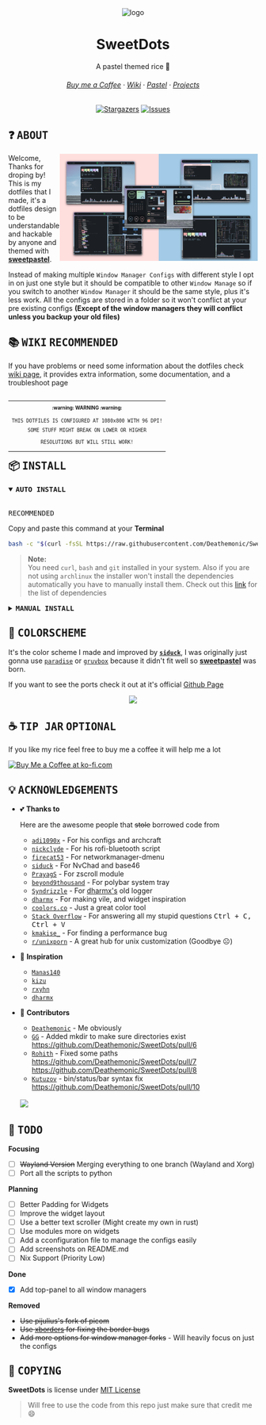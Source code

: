 <div align="center">
  <img src="https://user-images.githubusercontent.com/65948476/184596703-fdac6419-ed4a-4fd8-b2d3-1f35854d563e.png" width="500px" alt="logo">
  <h1>SweetDots</h1>
  <p>A pastel themed rice 🍚</p>
  <h6>
    <a href="https://ko-fi.com/Deathemonic">Buy me a Coffee</a>
    ·
    <a href="https://github.com/Deathemonic/SweetDots/wiki">Wiki</a>
    ·
    <a href="https://github.com/Deathemonic/Pastel">Pastel</a>
    ·
    <a href="https://github.com/Deathemonic/SweetDots/projects">Projects</a>
  </h6>
  <p>
	  <a href="https://github.com/Deathemonic/SweetDots/stargazers">
		  <img alt="Stargazers" src="https://img.shields.io/github/stars/deathemonic/SweetDots?style=for-the-badge&logo=starship&color=FFFBDE&logoColor=FFDEDE&labelColor=212529"></a>
	  <a href="https://github.com/Deathemonic/SweetDots/issues">
		  <img alt="Issues" src="https://img.shields.io/github/issues/deathemonic/cat-dots?style=for-the-badge&logo=gitbook&color=DEFBFF&logoColor=FFDEDE&labelColor=212529"></a>
  </p>
</div>

## :question: <samp>ABOUT</samp>

<img alt="Rice Preview" align="right" width="400px" src="https://raw.githubusercontent.com/Deathemonic/SweetDots/xorg/.github/assets/unixporn.png"/>

Welcome, Thanks for droping by! This is my dotfiles that I made, it's a dotfiles design to be understandable and hackable by anyone and themed with [**sweetpastel**](https://github.com/sweetpastel).

Instead of making multiple ``Window Manager Configs`` with different style I opt in on just one style but it should be compatible to other ``Window Manage`` so if you switch to another ``Window Manager`` it should be the same style, plus it's less work. All the configs are stored in a folder so it won't conflict at your pre existing configs **(Except of the window managers they will conflict unless you backup your old files)**

## :books: <samp>WIKI</samp> <kbd>RECOMMENDED</kbd>
If you have problems or need some information about the dotfiles check [wiki page](https://github.com/Deathemonic/SweetDots/wiki), it provides extra information, some documentation, and a troubleshoot page

   <table align="right">
   <tr>
      <th align="center">
         <sup><sub>:warning: WARNING :warning:</sub></sup>
      </th>
   </tr>
   <tr>
      <td align="center">
         <sup>
            <sub>
               <samp>
                  THIS DOTFILES IS CONFIGURED AT 1080x800 WITH 96 DPI!
		  <br>
                  SOME STUFF MIGHT BREAK ON LOWER OR HIGHER
                  <p align="center">
                     RESOLUTIONS BUT WILL STILL WORK!
                  </p>
               </samp>
            </sub>
         </sup>
      </td>
   </tr>
   </table>

## :package: <samp>INSTALL</samp>

<details open>
	<summary><b><samp>AUTO INSTALL</samp></b></summary>
<br>

<kbd>RECOMMENDED</kbd>

Copy and paste this command at your **Terminal**
	
```sh
bash -c "$(curl -fsSL https://raw.githubusercontent.com/Deathemonic/SweetDots/xorg/install)"
```

> **Note:** <br>
> You need ``curl``, ``bash`` and ``git`` installed in your system.
> Also if you are not using ``archlinux`` the installer won't install the dependencies automatically you have to manually install them.
> Check out this [link](https://github.com/Deathemonic/SweetDots/wiki/Documentation#dependencies) for the list of dependencies

</details>

<details>
	<summary><b><samp>MANUAL INSTALL</samp></b></summary>
<br>

> **Note:** <br>
> First up install the dependencies need if not the dotfiles doesn't work.
> Check out this [link](https://github.com/Deathemonic/SweetDots/wiki/Documentation#dependencies) for the list of dependencies

1. Download or Clone the repo and go to that directory
	
```sh
git clone https://github.com/Deathemonic/SweetDots -b xorg && cd SweetDots
```

2. Make a backup folder for the conflicting folders
	
```sh
mkdir ~/.backups
```
	
3. Move the conflicting folders to the backup folder depending if you have them

```sh
mv ~/.config/berry ~/.backups/
mv ~/.config/bspwm ~/.backups/
mv ~/.config/i3 ~/.backups/
mv ~/.config/leftwm ~/.backups/
```

4. Copy the ``sweetconfigs-xorg`` to your ``~/.config``
	
```sh
cp -rf sweetconfigs-xorg ~/.config/
```
	
5. Copy the window manager you config in your ``~/.config``

```sh
cp -rf window-managers/* ~/.config/
```
	
- If you have bspwm then copy ``cp -rf window-managers/bspwm`` to ``~/.config`` then you if you have bspwm and berry then copy both folders and etc.

```sh
cp -rf window-managers/berry ~/.config/
cp -rf window-managers/bspwm ~/.config/
cp -rf window-managers/i3 ~/.config/
cp -rf window-managers/leftwm ~/.config/
```

- If you have berry you may have to copy the ``berry.desktop`` in the xsessions folder in order for the display manager to see it

```sh
sudo cp misc/xsessions/berry.desktop /usr/share/xsessions
```

6. Change the scripts into exutables

```sh
chmod +x ~/.config/sweetconfigs-xorg/bin/bar/*
chmod +x ~/.config/sweetconfigs-xorg/bin/menu/*
chmod +x ~/.config/sweetconfigs-xorg/bin/system/*
chmod +x ~/.config/sweetconfigs-xorg/bin/utilities/*
chmod +x ~/.config/sweetconfigs-xorg/bin/widgets/*
chmod +x ~/.config/sweetconfigs-xorg/eww/scripts/*
```

- If you only installed bspwm then make ``bspwmrc`` into a excutable

```sh
chmod +x ~/.config/bspwm/bspwmrc
```

- If you only installed berry then make ``autostart`` into a excutable

```sh
chmod +x ~/.config/berry/autostart
```

	
Finally just reboot or logout of your session and log back in

</details>

## :art: <samp>COLORSCHEME</samp>

It's the color scheme I made and improved by [**``siduck``**](https://github.com/siduck), I was originally just gonna use [``paradise``](https://github.com/paradise-theme/paradise) or [``gruvbox``](https://github.com/morhetz/gruvbox) because it didn't fit well so [**sweetpastel**](https://github.com/sweetpastel) was born.

If you want to see the ports check it out at it's official [Github Page](https://github.com/SweetPastel)

<div align="center">
	<img src="https://user-images.githubusercontent.com/65948476/184591339-beba74a0-ddee-450b-a53d-e494857ad4dc.png" />
</div>

## :coffee: <samp>TIP JAR</samp> <kbd>OPTIONAL</kbd>
If you like my rice feel free to buy me a coffee it will help me a lot

<a href='https://ko-fi.com/K3K8C2M9Y' target='_blank'><img height='36' style='border:0px;height:36px;' src='https://cdn.ko-fi.com/cdn/kofi1.png?v=3' border='0' alt='Buy Me a Coffee at ko-fi.com' /></a>

## :bulb: <samp>ACKNOWLEDGEMENTS</samp>

- :two_hearts: **Thanks to**

	Here are the awesome people that ~~stole~~ borrowed code from
	
	- [`adi1090x`](https://github.com/adi1090x) - For his configs and archcraft
	- [`nickclyde`](https://github.com/nickclyde) - For his rofi-bluetooth script
	- [`firecat53`](https://github.com/firecat53) - For networkmanager-dmenu
	- [`siduck`](https://github.com/siduck) - For NvChad and base46
	- [`PrayagS`](https://github.com/PrayagS) - For zscroll module
	- [`beyond9thousand`](https://github.com/beyond9thousand) - For polybar system tray
	- [`Syndrizzle`](https://github.com/Syndrizzle) - For [dharmx's](https://github.com/dharmx) old logger
	- [`dharmx`](https://github.com/dharmx) - For making vile, and widget inspiration
	- [`coolors.co`](https://coolors.co) - Just a great color tool
	- [`Stack Overflow`](https://stackoverflow.com/) - For answering all my stupid questions <kbd>Ctrl + C, Ctrl + V</kbd>
	- [`kmakise_`](https://www.reddit.com/user/kmakise_/) - For finding a performance bug
	- [`r/unixporn`](https://www.reddit.com/r/unixporn/) - A great hub for unix customization (Goodbye :frowning_face:)

- :star2: **Inspiration**
 	- [`Manas140`](https://github.com/Manas140)
	- [`kizu`](https://github.com/janleigh)
	- [`rxyhn`](https://github.com/rxyhn)
	- [`dharmx`](https://github.com/dharmx)

- :muscle: **Contributors**
	- [`Deathemonic`](https://github.com/Deathemonic) - Me obviously
	- [`GG`](https://github.com/weebcyberpunk) - Added mkdir to make sure directories exist https://github.com/Deathemonic/SweetDots/pull/6
	- [`Rohith`](https://github.com/Rohith04MVK) - Fixed some paths https://github.com/Deathemonic/SweetDots/pull/7 https://github.com/Deathemonic/SweetDots/pull/8
	- [`Kutuzov`](https://github.com/ArchieSW) - bin/status/bar syntax fix https://github.com/Deathemonic/SweetDots/pull/10
	
	<br>

	<a href="https://github.com/Deathemonic/SweetDots/graphs/contributors">
            <img src="https://contrib.rocks/image?repo=Deathemonic/SweetDots"/>
       	</a>
	
## :memo: <samp>TODO</samp>

**Focusing**
- [ ] ~~Wayland Version~~ Merging everything to one branch (Wayland and Xorg)
- [ ] Port all the scripts to python

**Planning**
- [ ] Better Padding for Widgets
- [ ] Improve the widget layout
- [ ] Use a better text scroller (Might create my own in rust)
- [ ] Use modules more on widgets
- [ ] Add a cconfiguration file to manage the configs easily
- [ ] Add screenshots on README.md
- [ ] Nix Support (Priority Low)

**Done**
- [x] Add top-panel to all window managers

**Removed**
- ~~Use pijulius's fork of picom~~
- ~~Use [xborders](https://github.com/deter0/xborder) for fixing the border bugs~~
- ~~Add more options for window manager forks~~ - Will heavily focus on just the configs

	
## :scroll: <samp>COPYING</samp>

**SweetDots** is license under [MIT License](https://github.com/Deathemonic/SweetDots/blob/xorg/LICENSE)

> Will free to use the code from this repo just make sure that credit me :smile:
